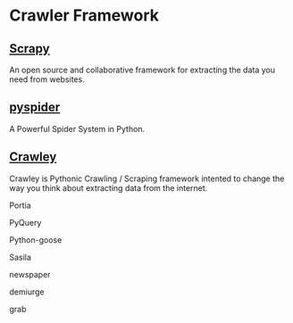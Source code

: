 # Crawler Framework

## [Scrapy](https://scrapy.org/)

An open source and collaborative framework for extracting the data you need from websites.

## [pyspider](http://docs.pyspider.org/en/latest/)

A Powerful Spider System in Python.

## [Crawley](http://project.crawley-cloud.com/)

Crawley is Pythonic Crawling / Scraping framework intented to change the way you think about extracting data from the internet.

Portia

PyQuery

Python-goose

Sasila

newspaper

demiurge

grab

